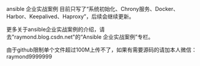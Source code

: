 ansible 企业实战案例
目前只写了“系统初始化、Chrony服务、Docker、Harbor、Keepalived、Haproxy”，后续会继续更新。

更多关于ansible企业实战案例的介绍，请去"raymond.blog.csdn.net"的“Ansible 企业实战案例”专栏。

由于github限制单个文件超过100M上传不了，如果有需要源码的请加本人微信：raymond9999999
